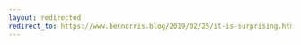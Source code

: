 ```yaml
---
layout: redirected
redirect_to: https://www.bennorris.blog/2019/02/25/it-is-surprising.html
---
```

